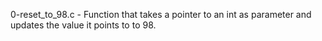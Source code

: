 0-reset_to_98.c - Function that takes a pointer to an int as parameter and updates the value it points to to 98.
